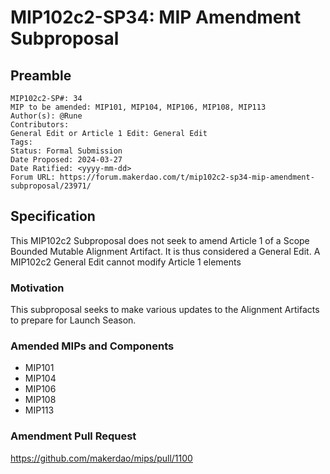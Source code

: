 # MIP102c2-SP34: MIP Amendment Subproposal

## Preamble

```
MIP102c2-SP#: 34
MIP to be amended: MIP101, MIP104, MIP106, MIP108, MIP113
Author(s): @Rune
Contributors:
General Edit or Article 1 Edit: General Edit
Tags:
Status: Formal Submission
Date Proposed: 2024-03-27
Date Ratified: <yyyy-mm-dd>
Forum URL: https://forum.makerdao.com/t/mip102c2-sp34-mip-amendment-subproposal/23971/
```

## Specification

This MIP102c2 Subproposal does not seek to amend Article 1 of a Scope Bounded Mutable Alignment Artifact. It is thus considered a General Edit. A MIP102c2 General Edit cannot modify Article 1 elements

### Motivation

This subproposal seeks to make various updates to the Alignment Artifacts to prepare for Launch Season.

### Amended MIPs and Components

- MIP101
- MIP104
- MIP106
- MIP108
- MIP113

### Amendment Pull Request

https://github.com/makerdao/mips/pull/1100
